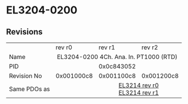 # EL3204-0200

## Revisions
<table>
<tr>
<td></td>
<td>rev r0</td>
<td>rev r1</td>
<td>rev r2</td>
</tr>
<tr>
<td>Name</td>
<td colspan=3 align="center">EL3204-0200 4Ch. Ana. In. PT1000 (RTD)</td>
</tr>
<tr>
<td>PID</td>
<td colspan=3 align="center">0x0c843052</td>
</tr>
<tr>
<td>Revision No</td>
<td>0x001000c8</td>
<td>0x001100c8</td>
<td>0x001200c8</td>
</tr>
<tr>
<td>Same PDOs as</td>
<td></td>
<td colspan=2 align="center"><a href="EL3214.md">EL3214 rev r0</a><br/><a href="EL3214.md">EL3214 rev r1</a></td>
</tr>
</table>
